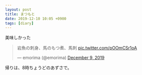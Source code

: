 ```yaml
---
layout: post
title: まつもと
date: 2019-12-10 10:05 +0900
tags: [diary]
---
```

美味しかった

<blockquote class="twitter-tweet"><p lang="ja" dir="ltr">岩魚の刺身、馬のもつ煮、馬刺 <a href="https://t.co/pOOmCSr1oA">pic.twitter.com/pOOmCSr1oA</a></p>&mdash; emorima (@emorima) <a href="https://twitter.com/emorima/status/1203980392920801280?ref_src=twsrc%5Etfw">December 9, 2019</a></blockquote> <script async src="https://platform.twitter.com/widgets.js" charset="utf-8"></script>

帰りは、8時ちょうどのあずさで。
